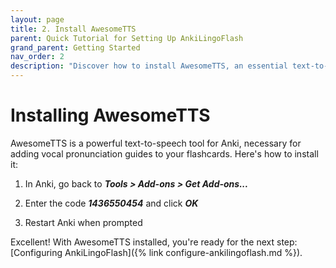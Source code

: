 ```yaml
---
layout: page
title: 2. Install AwesomeTTS
parent: Quick Tutorial for Setting Up AnkiLingoFlash
grand_parent: Getting Started
nav_order: 2
description: "Discover how to install AwesomeTTS, an essential text-to-speech tool for adding vocal pronunciation guides to your flashcards."
---
```


# Installing AwesomeTTS

AwesomeTTS is a powerful text-to-speech tool for Anki, necessary for adding vocal pronunciation guides to your flashcards. Here's how to install it:

1. In Anki, go back to <i><strong>Tools > Add-ons > Get Add-ons...</strong></i>

2. Enter the code <i><strong>1436550454</strong></i> and click <i><strong>OK</strong></i>

3. Restart Anki when prompted

Excellent! With AwesomeTTS installed, you're ready for the next step: [Configuring AnkiLingoFlash]({% link configure-ankilingoflash.md %}).